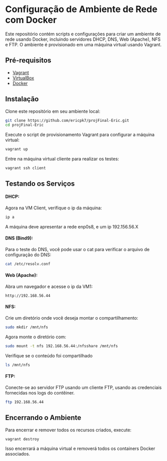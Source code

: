 # Configuração de Ambiente de Rede com Docker

Este repositório contém scripts e configurações para criar um ambiente de rede usando Docker, incluindo servidores DHCP, DNS, Web (Apache), NFS e FTP. O ambiente é provisionado em uma máquina virtual usando Vagrant.

## Pré-requisitos
* [Vagrant](https://www.vagrantup.com)
* [VirtualBox](https://www.virtualbox.org)
* [Docker](https://www.docker.com)

## Instalação
Clone este repositório em seu ambiente local:

```bash
git clone https://github.com/ericpk7/projFinal-Eric.git
cd projFinal-Eric
```

Execute o script de provisionamento Vagrant para configurar a máquina virtual:
```bash
vagrant up
```

Entre na máquina virtual cliente para realizar os testes:
```bash
vagrant ssh client
```

## Testando os Serviços

#### DHCP:

Agora na VM Client, verifique o ip da máquina:

```bash
ip a
```

A máquina deve apresentar a rede enp0s8, e um ip 192.156.56.X

#### DNS (Bind9):

Para o teste do DNS, você pode usar o cat para verificar o arquivo de configuração do DNS:

```bash
cat /etc/resolv.conf
```

#### Web (Apache):

Abra um navegador e acesse o ip da VM1:

```http://192.168.56.44```

#### NFS:

Crie um diretório onde você deseja montar o compartilhamento:
```bash
sudo mkdir /mnt/nfs
```

Agora monte o diretório com:
```bash
sudo mount -t nfs 192.168.56.44:/nfsshare /mnt/nfs
```

Verifique se o conteúdo foi compartilhado
```bash
ls /mnt/nfs
```

#### FTP:

Conecte-se ao servidor FTP usando um cliente FTP, usando as credenciais fornecidas nos logs do contêiner. 

```bash
ftp 192.168.56.44
```

## Encerrando o Ambiente
Para encerrar e remover todos os recursos criados, execute:

```bash
vagrant destroy
```

Isso encerrará a máquina virtual e removerá todos os containers Docker associados.


